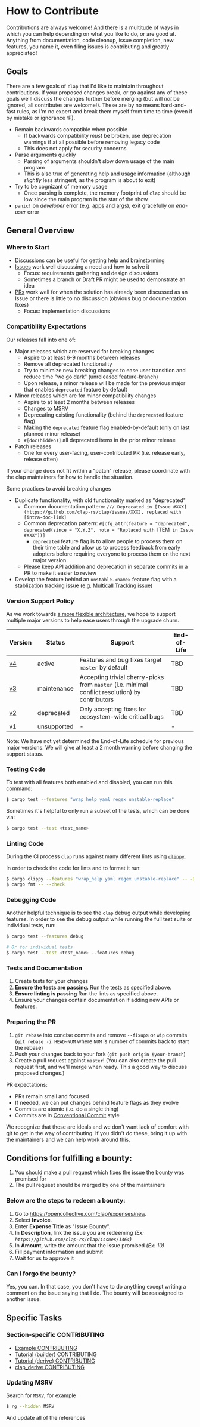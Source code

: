 # How to Contribute

Contributions are always welcome! And there is a multitude of ways in which you can help depending on what you like to do, or are good at. Anything from documentation, code cleanup, issue completion, new features, you name it, even filing issues is contributing and greatly appreciated!

## Goals

There are a few goals of `clap` that I'd like to maintain throughout contributions. If your proposed changes break, or go against any of these goals we'll discuss the changes further before merging (but will *not* be ignored, all contributes are welcome!). These are by no means hard-and-fast rules, as I'm no expert and break them myself from time to time (even if by mistake or ignorance :P).

* Remain backwards compatible when possible
  - If backwards compatibility *must* be broken, use deprecation warnings if at all possible before removing legacy code
  - This does not apply for security concerns
* Parse arguments quickly
  - Parsing of arguments shouldn't slow down usage of the main program
  - This is also true of generating help and usage information (although *slightly* less stringent, as the program is about to exit)
* Try to be cognizant of memory usage
  - Once parsing is complete, the memory footprint of `clap` should be low since the main program is the star of the show
* `panic!` on *developer* error
  (e.g. [apps](https://github.com/clap-rs/clap/blob/62eff1f8d3394cef819b4aa7b23a1032fc584f03/src/build/app/debug_asserts.rs) and [args](https://github.com/clap-rs/clap/blob/62eff1f8d3394cef819b4aa7b23a1032fc584f03/src/build/arg/debug_asserts.rs)),
  exit gracefully on *end-user* error

## General Overview

### Where to Start

- [Discussions](https://github.com/clap-rs/clap/discussions) can be useful for getting help and brainstorming
- [Issues](https://github.com/clap-rs/clap/issues) work well discussing a need and how to solve it
  - Focus: requirements gathering and design discussions
  - Sometimes a branch or Draft PR might be used to demonstrate an idea
- [PRs](https://github.com/clap-rs/clap/pulls) work well for when the solution has already been discussed as an Issue or there is little to no discussion (obvious bug or documentation fixes)
  - Focus: implementation discussions

### Compatibility Expectations

Our releases fall into one of:
- Major releases which are reserved for breaking changes
  - Aspire to at least 6-9 months between releases
  - Remove all deprecated functionality
  - Try to minimize new breaking changes to ease user transition and reduce time "we go dark" (unreleased feature-branch)
  - Upon release, a minor release will be made for the previous major that enables `deprecated` feature by default
- Minor releases which are for minor compatibility changes
  - Aspire to at least 2 months between releases
  - Changes to MSRV
  - Deprecating existing functionality (behind the `deprecated` feature flag)
  - Making the `deprecated` feature flag enabled-by-default (only on last planned minor release)
  - `#[doc(hidden)]` all deprecated items in the prior minor release
- Patch releases
  - One for every user-facing, user-contributed PR (i.e. release early, release often)

If your change does not fit within a "patch" release, please coordinate with the clap maintainers for how to handle the situation.

Some practices to avoid breaking changes
- Duplicate functionality, with old functionality marked as "deprecated"
  - Common documentation pattern: `/// Deprecated in [Issue #XXX](https://github.com/clap-rs/clap/issues/XXX), replaced with [intra-doc-link]`
  - Common deprecation pattern: `#[cfg_attr(feature = "deprecated", deprecated(since = "X.Y.Z", note = "Replaced with `ITEM` in Issue #XXX"))]`
    - `deprecated` feature flag is to allow people to process them on their
      time table and allow us to process feedback from early adopters before
      requiring everyone to process them on the next major version.
  - Please keep API addition and deprecation in separate commits in a PR to make it easier to review
- Develop the feature behind an `unstable-<name>` feature flag with a stablization tracking issue (e.g. [Multicall Tracking issue](https://github.com/clap-rs/clap/issues/2861))

### Version Support Policy

As we work towards [a more flexible architecture](https://github.com/clap-rs/clap/discussions/3476), we hope to support multiple major versions to help ease users through the upgrade churn.

| Version                                              | Status        | Support | End-of-Life |
|------------------------------------------------------|---------------|---------|-------------|
| [v4](https://github.com/clap-rs/clap/tree/master)    | active        | Features and bug fixes target `master` by default | TBD |
| [v3](https://github.com/clap-rs/clap/tree/v3-master) | maintenance   | Accepting trivial cherry-picks from `master` (i.e. minimal conflict resolution) by contributors | TBD |
| [v2](https://github.com/clap-rs/clap/tree/v2-master) | deprecated    | Only accepting fixes for ecosystem-wide critical bugs | TBD |
| v1                                                   | unsupported   | \- | \- |

Note: We have not yet determined the End-of-Life schedule for previous major versions.  We will give at least a 2 month warning before changing the support status.

### Testing Code

To test with all features both enabled and disabled, you can run this command:

```sh
$ cargo test --features "wrap_help yaml regex unstable-replace"
```

Sometimes it's helpful to only run a subset of the tests, which can be done via:

```sh
$ cargo test --test <test_name>
```

### Linting Code

During the CI process `clap` runs against many different lints using [`clippy`](https://github.com/rust-lang/rust-clippy).

In order to check the code for lints and to format it run:

```sh
$ cargo clippy --features "wrap_help yaml regex unstable-replace" -- -D warnings
$ cargo fmt -- --check
```

### Debugging Code

Another helpful technique is to see the `clap` debug output while developing features. In order to see the debug output while running the full test suite or individual tests, run:

```sh
$ cargo test --features debug

# Or for individual tests
$ cargo test --test <test_name> --features debug
```

### Tests and Documentation

1. Create tests for your changes
2. **Ensure the tests are passing.** Run the tests as specified above.
3. **Ensure linting is passing** Run the lints as specified above.
4. Ensure your changes contain documentation if adding new APIs or features.

### Preparing the PR

1. `git rebase` into concise commits and remove `--fixup`s or `wip` commits (`git rebase -i HEAD~NUM` where `NUM` is number of commits back to start the rebase)
2. Push your changes back to your fork (`git push origin $your-branch`)
3. Create a pull request against `master`! (You can also create the pull request first, and we'll merge when ready. This a good way to discuss proposed changes.)

PR expectations:
- PRs remain small and focused
 - If needed, we can put changes behind feature flags as they evolve
- Commits are atomic (i.e. do a single thing)
- Commits are in [Conventional Commit](https://www.conventionalcommits.org/) style

We recognize that these are ideals and we don't want lack of comfort with git
to get in the way of contributing.  If you didn't do these, bring it up with
the maintainers and we can help work around this.

## Conditions for fulfilling a bounty:

1. You should make a pull request which fixes the issue the bounty was promised for
2. The pull request should be merged by one of the maintainers

### Below are the steps to redeem a bounty:

1. Go to https://opencollective.com/clap/expenses/new.
2. Select **Invoice**.
3. Enter **Expense Title** as "Issue Bounty".
4. In **Description**, link the issue you are redeeming _(Ex: `https://github.com/clap-rs/clap/issues/1464`)_
5. In **Amount**, write the amount that the issue promised _(Ex: 10)_
6. Fill payment information and submit
7. Wait for us to approve it

### Can I forgo the bounty?

Yes, you can. In that case, you don't have to do anything except writing a
comment on the issue saying that I do. The bounty will be reassigned to another
issue.

## Specific Tasks

### Section-specific CONTRIBUTING

- [Example CONTRIBUTING](./examples/README.md#contributing)
- [Tutorial (builder) CONTRIBUTING](./examples/tutorial_builder/README.md#contributing)
- [Tutorial (derive) CONTRIBUTING](./examples/tutorial_derive/README.md#contributing)
- [clap_derive CONTRIBUTING](./clap_derive/CONTRIBUTING.md)

### Updating MSRV

Search for `MSRV`, for example
```bash
$ rg --hidden MSRV
```
And update all of the references
